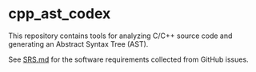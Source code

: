 # cpp_ast_codex

This repository contains tools for analyzing C/C++ source code and generating an Abstract Syntax Tree (AST).

See [SRS.md](SRS.md) for the software requirements collected from GitHub issues.
